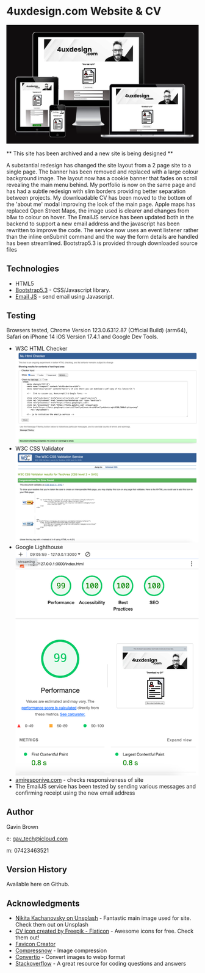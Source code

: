 # 4uxdesign.com Website & CV

![](assets/img/img_4uxdesign.webp)

** This site has been archived and a new site is being designed **

A substantial redesign has changed the site layout from a 2 page site to a  single page.
The banner has been removed and replaced with a large colour background image.
The layout now has a cookie banner that fades on scroll revealing the main menu behind.
My portfolio is now on the same page and has had a subtle redesign with slim borders
providing better separation between projects.
My downloadable CV has been moved to the bottom of the 'about me' modal improving the
look of the main page.
Apple maps has replaced Open Street Maps, the image used is clearer and changes from b&w 
to colour on hover.
The EmailJS service has been updated both in the backend to support a new email address and
the javascript has been rewritten to improve the code. The service now uses an event
listener rather than the inline onSubmit command and the way the form details are handled
has been streamlined.
Bootstrap5.3 is provided through downloaded source files 

## Technologies
 
- HTML5
- [Bootstrap5.3](https://getbootstrap.com/) - CSS/Javascript library.
- [Email JS](https://www.emailjs.com/) - send email using Javascript.

## Testing

Browsers tested, Chrome Version 123.0.6312.87 (Official Build) (arm64),
Safari on iPhone 14 iOS Version 17.4.1 and Google Dev Tools.

- W3C HTML Checker
![W3C HTML checker](assets/img/html-checker.png)
- W3C CSS Validator
![W3C CSS validator](assets/img/css-validator.png)
- Google Lighthouse
![Google Lighthouse Testing](assets/img/glighthouse0324.png)
- [amiresponive.com](https://ui.dev/amiresponsive?url=https://www.4uxdesign.com/) - checks responsiveness of site
- The EmailJS service has been tested by sending various messages and confirming receipt using the new email address

## Author

Gavin Brown

e: gav_tech@icloud.com

m: 07423463521

## Version History

Available here on Github.

## Acknowledgments

- [Nikita Kachanovsky on Unsplash](https://unsplash.com/@nkachanovskyyy) - Fantastic main image used for site. Check them out on Unsplash
- [CV icon created by Freepik - Flaticon](https://www.flaticon.com/free-icons/profile) - Awesome icons for free. Check them out!
- [Favicon Creator](https://favicon.io/)
- [Compressnow](https://compressnow.com/) - Image compression
- [Convertio](https://convertio.co/) - Convert images to webp format
- [Stackoverflow](https://stackoverflow.com/) - A great resource for coding questions and answers
